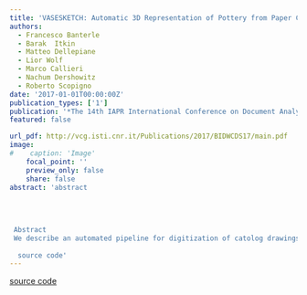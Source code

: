```yaml
---
title: 'VASESKETCH: Automatic 3D Representation of Pottery from Paper Catolog Drawings'
authors:
  - Francesco Banterle
  - Barak  Itkin
  - Matteo Dellepiane
  - Lior Wolf
  - Marco Callieri
  - Nachum Dershowitz
  - Roberto Scopigno
date: '2017-01-01T00:00:00Z'
publication_types: ['1']
publication: '*The 14th IAPR International Conference on Document Analysis and Recognition (ICDAR2017)*'
featured: false

url_pdf: http://vcg.isti.cnr.it/Publications/2017/BIDWCDS17/main.pdf
image:
#    caption: 'Image'
    focal_point: ''
    preview_only: false
    share: false
abstract: 'abstract 	 	 	       Abstract We describe an automated pipeline for digitization of catolog drawings of pottery types. This work is aimed at extracting a structured description of the main geometric features and a 3D representation of each class. The pipeline includes methods for understanding a 2D drawing and using it for constructing a 3D model of the pottery. These will be used to populate a reference database for classification of potsherds. Furthermore, we extend the pipeline with methods for breaking the 3D model to obtain synthetic sherds and methods for capturing images of these sherds in a way that matches the imaging methodology of archaeologists. These will serve to build a massive set of synthetic sherd images that will help train and test future automated classification systems.   source code'
---
```

[source code](https://github.com/cnr-isti-vclab/ArchAIDE_digit)

